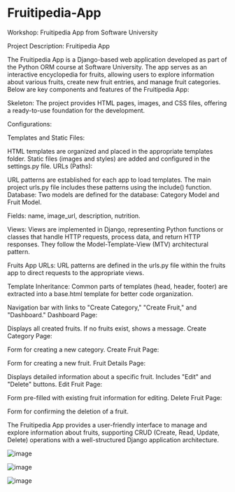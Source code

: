 # Fruitipedia-App
Workshop: Fruitipedia App from Software University

Project Description: Fruitipedia App

The Fruitipedia App is a Django-based web application developed as part of the Python ORM course at Software University. The app serves as an interactive encyclopedia for fruits, allowing users to explore information about various fruits, create new fruit entries, and manage fruit categories. Below are key components and features of the Fruitipedia App:

Skeleton:
The project provides HTML pages, images, and CSS files, offering a ready-to-use foundation for the development.

Configurations:

Templates and Static Files:

HTML templates are organized and placed in the appropriate templates folder.
Static files (images and styles) are added and configured in the settings.py file.
URLs (Paths):

URL patterns are established for each app to load templates.
The main project urls.py file includes these patterns using the include() function.
Database:
Two models are defined for the database: Category Model and Fruit Model.

Fields: name, image_url, description, nutrition.

Views:
Views are implemented in Django, representing Python functions or classes that handle HTTP requests, process data, and return HTTP responses. They follow the Model-Template-View (MTV) architectural pattern.

Fruits App URLs:
URL patterns are defined in the urls.py file within the fruits app to direct requests to the appropriate views.

Template Inheritance:
Common parts of templates (head, header, footer) are extracted into a base.html template for better code organization.

Navigation bar with links to "Create Category," "Create Fruit," and "Dashboard."
Dashboard Page:

Displays all created fruits.
If no fruits exist, shows a message.
Create Category Page:

Form for creating a new category.
Create Fruit Page:

Form for creating a new fruit.
Fruit Details Page:

Displays detailed information about a specific fruit.
Includes "Edit" and "Delete" buttons.
Edit Fruit Page:

Form pre-filled with existing fruit information for editing.
Delete Fruit Page:

Form for confirming the deletion of a fruit.

The Fruitipedia App provides a user-friendly interface to manage and explore information about fruits, supporting CRUD (Create, Read, Update, Delete) operations with a well-structured Django application architecture.

![image](https://github.com/IvanVakov/Fruitipedia-App/assets/119103300/9402999a-5c55-4bee-ab91-8bc39bc2f214)

![image](https://github.com/IvanVakov/Fruitipedia-App/assets/119103300/71f28409-d3e6-432f-b490-d60a40c1d2cf)

![image](https://github.com/IvanVakov/Fruitipedia-App/assets/119103300/443eb479-4fe6-4661-932f-1f85fc8c0ba5)


